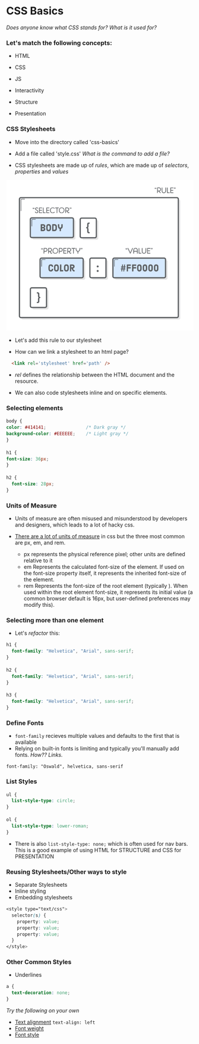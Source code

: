 # CSS Basics

*Does anyone know what CSS stands for?*
*What is it used for?*

### Let's match the following concepts:

* HTML
* CSS
* JS

* Interactivity
* Structure
* Presentation

### CSS Stylesheets

* Move into the directory called 'css-basics'
* Add a file called 'style.css'
*What is the command to add a file?*

* CSS stylesheets are made up of *rules*, which are made up of *selectors*, *properties* and *values*

![CSS Rule](../assets/css-rule.png)

* Let's add this rule to our stylesheet

* How can we link a stylesheet to an html page?
``` html
  <link rel='stylesheet' href='path' />
```

* *rel* defines the relationship between the HTML document and the resource.

* We can also code stylesheets inline and on specific elements.


### Selecting elements

``` css
body {
color: #414141;               /* Dark gray */
background-color: #EEEEEE;    /* Light gray */
}

h1 {
font-size: 36px;
}

h2 {
  font-size: 28px;
}
```

### Units of Measure

* Units of measure are often misused and misunderstood by developers and designers, which leads to a lot of hacky css.

* [There are a lot of units of measure](https://developer.mozilla.org/en-US/docs/Web/CSS/length) in css but the three most common are px, em, and rem.
  * px represents the physical reference pixel; other units are defined relative to it
  * em Represents the calculated font-size of the element. If used on the font-size property itself, it represents the inherited font-size of the element.
  * rem Represents the font-size of the root element (typically <html>). When used within the root element font-size, it represents its initial value (a common browser default is 16px, but user-defined preferences may modify this).

### Selecting more than one element

* Let's *refactor* this:

```css
h1 {
  font-family: "Helvetica", "Arial", sans-serif;
}

h2 {
  font-family: "Helvetica", "Arial", sans-serif;
}

h3 {
  font-family: "Helvetica", "Arial", sans-serif;
}
```

### Define Fonts

* `font-family` recieves multiple values and defaults to the first that is available
* Relying on built-in fonts is limiting and typically you'll manually add fonts. *How?? Links.*

```
font-family: "Oswald", helvetica, sans-serif
```

### List Styles

```css
ul {
  list-style-type: circle;
}

ol {
  list-style-type: lower-roman;
}
```

* There is also `list-style-type: none;` which is often used for nav bars.  This is a good example of using HTML for STRUCTURE and CSS for PRESENTATION


### Reusing Stylesheets/Other ways to style
* Separate Stylesheets
* Inline styling
* Embedding stylesheets

```css
<style type="text/css">
  selector(s) {
    property: value;
    property: value;
    property: value;
  }
</style>
```


### Other Common Styles

* Underlines
```css
a {
  text-decoration: none;
}
```

*Try the following on your own*
* [Text alignment](https://www.w3schools.com/cssref/pr_text_text-align.asp) `text-align: left`
* [Font weight](https://www.w3schools.com/cssref/pr_font_weight.asp)
* [Font style](https://www.w3schools.com/cssref/pr_font_font-style.asp)
